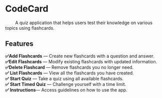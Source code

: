 # CodeCard
&emsp;&emsp; A quiz application that helps users test their knowledge on various topics using flashcards.

## Features
**✅Add Flashcards** — Create new flashcards with a question and answer. <br>
**✅Edit Flashcards** — Modify existing flashcards with updated information.  <br>
**✅Delete Flashcard** — Remove flashcards you no longer need.  <br>
**✅ List Flashcards** — View all the flashcards you have created.  <br>
**✅ Start Quiz** — Take a quiz using all available flashcards. <br>
**✅ Start Timed Quiz** — Challenge yourself with a time limit. <br>
**✅ Instructions**— Access guidelines on how to use the app. <br>
